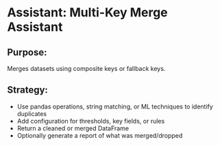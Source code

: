 # Assistant: Multi-Key Merge Assistant

## Purpose:
Merges datasets using composite keys or fallback keys.

## Strategy:
- Use pandas operations, string matching, or ML techniques to identify duplicates
- Add configuration for thresholds, key fields, or rules
- Return a cleaned or merged DataFrame
- Optionally generate a report of what was merged/dropped
